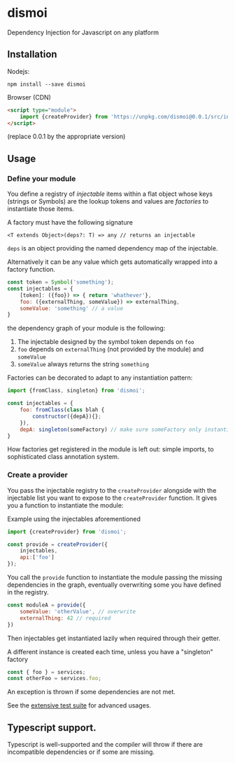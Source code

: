 # dismoi

Dependency Injection for Javascript on any platform

## Installation 

Nodejs: 

``npm install --save dismoi``

Browser (CDN)

```HTML
<script type="module">
    import {createProvider} from 'https://unpkg.com/dismoi@0.0.1/src/index.js'
</script>
```

(replace 0.0.1 by the appropriate version)

## Usage

### Define your module

You define a registry of *injectable* items within a flat object whose keys (strings or Symbols) are the lookup tokens and values are *factories* to instantiate those items.

A factory must have the following signature 

``<T extends Object>(deps?: T) => any // returns an injectable``

``deps`` is an object providing the named dependency map of the injectable.

Alternatively it can be any value which gets automatically wrapped into a factory function.

```Javascript
const token = Symbol('something'); 
const injectables = {
    [token]: ({foo}) => { return 'whathever'},
    foo: ({externalThing, someValue}) => externalThing,
    someValue: 'something' // a value
}
```
the dependency graph of your module is the following: 

1. The injectable designed by the symbol token depends on ``foo``
2. ``foo`` depends on ``externalThing`` (not provided by the module) and ``someValue``
3. ``someValue`` always returns the string ``something``

Factories can be decorated to adapt to any instantiation pattern:

```Javascript
import {fromClass, singleton} from 'dismoi';

const injectables = {
    foo: fromClass(class blah {
        constructor({depA}){};
    }),
    depA: singleton(someFactory) // make sure someFactory only instantiate once and then returns the same instance
}
```

How factories get registered in the module is left out: simple imports, to sophisticated class annotation system.

### Create a provider

You pass the injectable registry to the ``createProvider`` alongside with the injectable list you want to expose to the ``createProvider`` function.
It gives you a function to instantiate the module:

Example using the injectables aforementioned
```Javascript
import {createProvider} from 'dismoi';

const provide = createProvider({
    injectables,
    api:['foo']
});
```

You call the ``provide`` function to instantiate the module passing the missing dependencies in the graph, eventually overwriting some you have defined in the registry.

```javascript
const moduleA = provide({
    someValue: 'otherValue', // overwrite
    externalThing: 42 // required
}) 
```

Then injectables get instantiated lazily when required through their getter. 

A different instance is created each time, unless you have a "singleton" factory

```Javascript
const { foo } = services;
const otherFoo = services.foo;
```

An exception is thrown if some dependencies are not met.

See the [extensive test suite](src/provider.test.js) for advanced usages. 

## Typescript support. 

Typescript is well-supported and the compiler will throw if there are incompatible dependencies or if some are missing.








